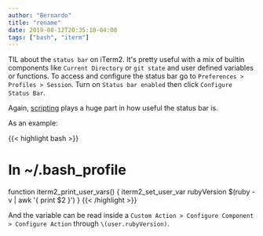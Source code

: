 ```yaml
---
author: "Bernardo"
title: "rename"
date: 2019-08-12T20:35:10-04:00
tags: ["bash", "iterm"]
---
```


TIL about the `status bar` on iTerm2. It's pretty useful with a mix of builtin
components like `Current Directory` or `git state` and user defined variables or
functions. To access and configure the status bar go to `Preferences > Profiles > Session`.
Turn on `Status bar enabled` then click `Configure Status Bar`.

Again,
[scripting](https://www.iterm2.com/documentation-scripting-fundamentals.html)
plays a huge part in how useful the status bar is.

As an example:

{{< highlight bash >}}
# In ~/.bash_profile
function iterm2_print_user_vars() {
  iterm2_set_user_var rubyVersion $(ruby -v | awk '{ print $2 }')
}
{{< /highlight >}}

And the variable can be read inside a
`Custom Action > Configure Component > Configure Action` through `\(user.rubyVersion)`.
